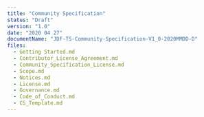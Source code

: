 ```yaml
---
title: "Community Specification"
status: "Draft"
version: "1.0"
date: "2020 04 27"
documentName: "JDF-TS-Community-Specification-V1_0-2020MMDD-D"
files:
  - Getting Started.md
  - Contributor_License_Agreement.md
  - Community_Specification_License.md
  - Scope.md
  - Notices.md
  - License.md
  - Governance.md
  - Code_of_Conduct.md
  - CS_Template.md
---
```


